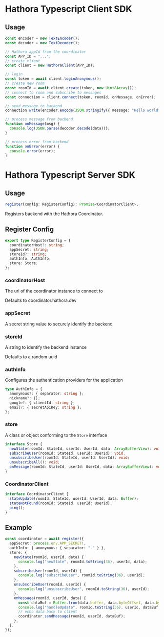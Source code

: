 # Hathora Typescript Client SDK

## Usage

```ts
const encoder = new TextEncoder();
const decoder = new TextDecoder();

// Hathora appId from the coordinator
const APP_ID = "...";
// create client
const client = new HathoraClient(APP_ID);

// login
const token = await client.loginAnonymous();
// create new room
const roomId = await client.create(token, new Uint8Array());
// connect to room and subscribe to messages
const connection = client.connect(token, roomId, onMessage, onError);

// send message to backend
connection.write(encoder.encode(JSON.stringify({ message: "Hello world" })));

// process message from backend
function onMessage(msg) {
  console.log(JSON.parse(decoder.decode(data)));
}

// process error from backend
function onError(error) {
  console.error(error);
}
```

# Hathora Typescript Server SDK

## Usage

```ts
register(config: RegisterConfig): Promise<CoordinatorClient>;
```

Registers backend with the Hathora Coordinator.

## Register Config

```ts
export type RegisterConfig = {
  coordinatorHost?: string;
  appSecret: string;
  storeId?: string;
  authInfo: AuthInfo;
  store: Store;
};
```

### coordinatorHost

The url of the coordinator instance to connect to

Defaults to coordinator.hathora.dev

### appSecret

A secret string value to securely identify the backend

### storeId

A string to identify the backend instance

Defaults to a random uuid

### authInfo

Configures the authentication providers for the application

```ts
type AuthInfo = {
  anonymous?: { separator: string };
  nickname?: {};
  google?: { clientId: string };
  email?: { secretApiKey: string };
};
```

### store

A class or object conforming to the `Store` interface

```ts
interface Store {
  newState(roomId: StateId, userId: UserId, data: ArrayBufferView): void;
  subscribeUser(roomId: StateId, userId: UserId): void;
  unsubscribeUser(roomId: StateId, userId: UserId): void;
  unsubscribeAll(): void;
  onMessage(roomId: StateId, userId: UserId, data: ArrayBufferView): void;
}
```

### CoordinatorClient

```ts
interface CoordinatorClient {
  stateUpdate(roomId: StateId, userId: UserId, data: Buffer);
  stateNotFound(roomId: StateId, userId: UserId);
  ping();
}
```

## Example

```ts
const coordinator = await register({
  appSecret: process.env.APP_SECRET!,
  authInfo: { anonymous: { separator: "-" } },
  store: {
    newState(roomId, userId, data) {
      console.log("newState", roomId.toString(36), userId, data);
    },
    subscribeUser(roomId, userId) {
      console.log("subscribeUser", roomId.toString(36), userId);
    },
    unsubscribeUser(roomId, userId) {
      console.log("unsubscribeUser", roomId.toString(36), userId);
    },
    onMessage(roomId, userId, data) {
      const dataBuf = Buffer.from(data.buffer, data.byteOffset, data.byteLength);
      console.log("handleUpdate", roomId.toString(36), userId, dataBuf.toString("utf8"));
      // echo data back to client
      coordinator.sendMessage(roomId, userId, dataBuf);
    },
  },
});
```
